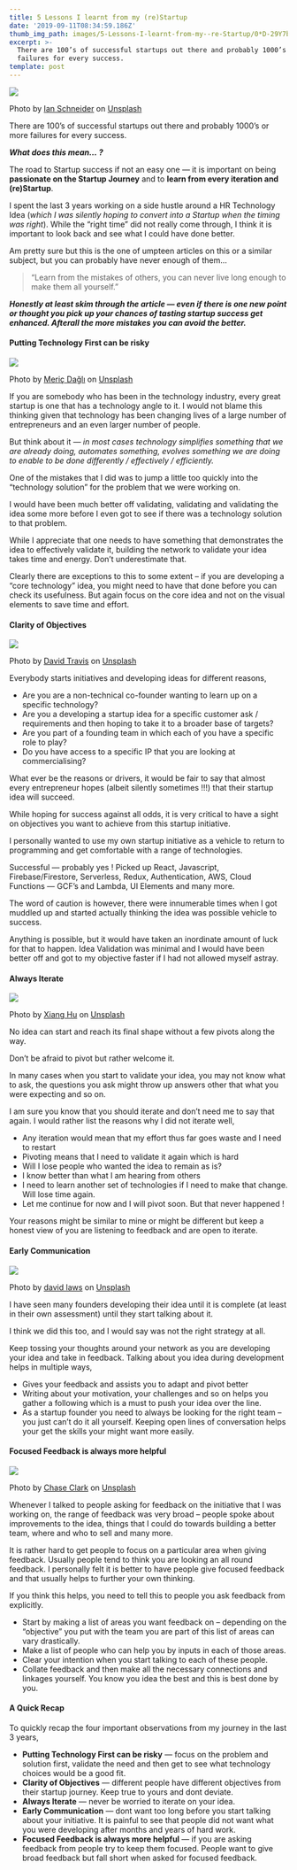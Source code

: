 ```yaml
---
title: 5 Lessons I learnt from my (re)Startup
date: '2019-09-11T08:34:59.186Z'
thumb_img_path: images/5-Lessons-I-learnt-from-my--re-Startup/0*D-29Y7bEJV1E8KjO.jpg
excerpt: >-
  There are 100’s of successful startups out there and probably 1000’s or more
  failures for every success.
template: post
---
```

![](/images/5-Lessons-I-learnt-from-my--re-Startup/0*D-29Y7bEJV1E8KjO.jpg)

<figcaption>Photo by <a href="https://unsplash.com/@goian?utm_source=medium&amp;utm_medium=referral" data-href="https://unsplash.com/@goian?utm_source=medium&amp;utm_medium=referral" class="markup--anchor markup--figure-anchor" rel="photo-creator noopener" target="_blank">Ian Schneider</a> on&nbsp;<a href="https://unsplash.com?utm_source=medium&amp;utm_medium=referral" data-href="https://unsplash.com?utm_source=medium&amp;utm_medium=referral" class="markup--anchor markup--figure-anchor" rel="photo-source noopener" target="_blank">Unsplash</a></figcaption>

There are 100’s of successful startups out there and probably 1000’s or more failures for every success.

***What does this mean… ?***

The road to Startup success if not an easy one — it is important on being **passionate on the Startup Journey** and to **learn from every iteration and (re)Startup**.

I spent the last 3 years working on a side hustle around a HR Technology Idea (*which I was silently hoping to convert into a Startup when the timing was right*). While the “right time” did not really come through, I think it is important to look back and see what I could have done better.

Am pretty sure but this is the one of umpteen articles on this or a similar subject, but you can probably have never enough of them…

> “Learn from the mistakes of others, you can never live long enough to make them all yourself.”

***Honestly at least skim through the article — even if there is one new point or thought you pick up your chances of tasting startup success get enhanced. Afterall the more mistakes you can avoid the better.***

#### Putting Technology First can be risky

![](/images/5-Lessons-I-learnt-from-my--re-Startup/0*chR8i86ULXfWoQcx.jpg)

<figcaption>Photo by <a href="https://unsplash.com/@meric?utm_source=medium&amp;utm_medium=referral" data-href="https://unsplash.com/@meric?utm_source=medium&amp;utm_medium=referral" class="markup--anchor markup--figure-anchor" rel="photo-creator noopener" target="_blank">Meriç Dağlı</a> on&nbsp;<a href="https://unsplash.com?utm_source=medium&amp;utm_medium=referral" data-href="https://unsplash.com?utm_source=medium&amp;utm_medium=referral" class="markup--anchor markup--figure-anchor" rel="photo-source noopener" target="_blank">Unsplash</a></figcaption>

If you are somebody who has been in the technology industry, every great startup is one that has a technology angle to it. I would not blame this thinking given that technology has been changing lives of a large number of entrepreneurs and an even larger number of people.

But think about it — *in most cases technology simplifies something that we are already doing, automates something, evolves something we are doing to enable to be done differently / effectively / efficiently.*

One of the mistakes that I did was to jump a little too quickly into the “technology solution” for the problem that we were working on.

I would have been much better off validating, validating and validating the idea some more before I even got to see if there was a technology solution to that problem.

While I appreciate that one needs to have something that demonstrates the idea to effectively validate it, building the network to validate your idea takes time and energy. Don’t underestimate that.

Clearly there are exceptions to this to some extent – if you are developing a “core technology” idea, you might need to have that done before you can check its usefulness. But again focus on the core idea and not on the visual elements to save time and effort.

#### Clarity of Objectives

![](/images/5-Lessons-I-learnt-from-my--re-Startup/0*WoERorEU4BnAKx4K.jpg)

<figcaption>Photo by <a href="https://unsplash.com/@dtravisphd?utm_source=medium&amp;utm_medium=referral" data-href="https://unsplash.com/@dtravisphd?utm_source=medium&amp;utm_medium=referral" class="markup--anchor markup--figure-anchor" rel="photo-creator noopener" target="_blank">David Travis</a> on&nbsp;<a href="https://unsplash.com?utm_source=medium&amp;utm_medium=referral" data-href="https://unsplash.com?utm_source=medium&amp;utm_medium=referral" class="markup--anchor markup--figure-anchor" rel="photo-source noopener" target="_blank">Unsplash</a></figcaption>

Everybody starts initiatives and developing ideas for different reasons,

*   Are you are a non-technical co-founder wanting to learn up on a specific technology?
*   Are you a developing a startup idea for a specific customer ask / requirements and then hoping to take it to a broader base of targets?
*   Are you part of a founding team in which each of you have a specific role to play?
*   Do you have access to a specific IP that you are looking at commercialising?

What ever be the reasons or drivers, it would be fair to say that almost every entrepreneur hopes (albeit silently sometimes !!!) that their startup idea will succeed.

While hoping for success against all odds, it is very critical to have a sight on objectives you want to achieve from this startup initiative.

I personally wanted to use my own startup initiative as a vehicle to return to programming and get comfortable with a range of technologies.

Successful — probably yes ! Picked up React, Javascript, Firebase/Firestore, Serverless, Redux, Authentication, AWS, Cloud Functions — GCF’s and Lambda, UI Elements and many more.

The word of caution is however, there were innumerable times when I got muddled up and started actually thinking the idea was possible vehicle to success.

Anything is possible, but it would have taken an inordinate amount of luck for that to happen. Idea Validation was minimal and I would have been better off and got to my objective faster if I had not allowed myself astray.

#### Always Iterate

![](/images/5-Lessons-I-learnt-from-my--re-Startup/0*75Xo1F5nG5Xa1I8J.jpg)

<figcaption>Photo by <a href="https://unsplash.com/@iamthewind?utm_source=medium&amp;utm_medium=referral" data-href="https://unsplash.com/@iamthewind?utm_source=medium&amp;utm_medium=referral" class="markup--anchor markup--figure-anchor" rel="photo-creator noopener" target="_blank">Xiang Hu</a> on&nbsp;<a href="https://unsplash.com?utm_source=medium&amp;utm_medium=referral" data-href="https://unsplash.com?utm_source=medium&amp;utm_medium=referral" class="markup--anchor markup--figure-anchor" rel="photo-source noopener" target="_blank">Unsplash</a></figcaption>

No idea can start and reach its final shape without a few pivots along the way.

Don’t be afraid to pivot but rather welcome it.

In many cases when you start to validate your idea, you may not know what to ask, the questions you ask might throw up answers other that what you were expecting and so on.

I am sure you know that you should iterate and don’t need me to say that again. I would rather list the reasons why I did not iterate well,

*   Any iteration would mean that my effort thus far goes waste and I need to restart
*   Pivoting means that I need to validate it again which is hard
*   Will I lose people who wanted the idea to remain as is?
*   I know better than what I am hearing from others
*   I need to learn another set of technologies if I need to make that change. Will lose time again.
*   Let me continue for now and I will pivot soon. But that never happened !

Your reasons might be similar to mine or might be different but keep a honest view of you are listening to feedback and are open to iterate.

#### Early Communication

![](/images/5-Lessons-I-learnt-from-my--re-Startup/0*UaFHt8V1giiQPlQH.jpg)

<figcaption>Photo by <a href="https://unsplash.com/@davidlaws?utm_source=medium&amp;utm_medium=referral" data-href="https://unsplash.com/@davidlaws?utm_source=medium&amp;utm_medium=referral" class="markup--anchor markup--figure-anchor" rel="photo-creator noopener" target="_blank">david laws</a> on&nbsp;<a href="https://unsplash.com?utm_source=medium&amp;utm_medium=referral" data-href="https://unsplash.com?utm_source=medium&amp;utm_medium=referral" class="markup--anchor markup--figure-anchor" rel="photo-source noopener" target="_blank">Unsplash</a></figcaption>

I have seen many founders developing their idea until it is complete (at least in their own assessment) until they start talking about it.

I think we did this too, and I would say was not the right strategy at all.

Keep tossing your thoughts around your network as you are developing your idea and take in feedback. Talking about you idea during development helps in multiple ways,

*   Gives your feedback and assists you to adapt and pivot better
*   Writing about your motivation, your challenges and so on helps you gather a following which is a must to push your idea over the line.
*   As a startup founder you need to always be looking for the right team – you just can’t do it all yourself. Keeping open lines of conversation helps your get the skills your might want more easily.

#### Focused Feedback is always more helpful

![](/images/5-Lessons-I-learnt-from-my--re-Startup/0*QCcfbiXPvMKCe5hA.jpg)

<figcaption>Photo by <a href="https://unsplash.com/@chaseelliottclark?utm_source=medium&amp;utm_medium=referral" data-href="https://unsplash.com/@chaseelliottclark?utm_source=medium&amp;utm_medium=referral" class="markup--anchor markup--figure-anchor" rel="photo-creator noopener" target="_blank">Chase Clark</a> on&nbsp;<a href="https://unsplash.com?utm_source=medium&amp;utm_medium=referral" data-href="https://unsplash.com?utm_source=medium&amp;utm_medium=referral" class="markup--anchor markup--figure-anchor" rel="photo-source noopener" target="_blank">Unsplash</a></figcaption>

Whenever I talked to people asking for feedback on the initiative that I was working on, the range of feedback was very broad – people spoke about improvements to the idea, things that I could do towards building a better team, where and who to sell and many more.

It is rather hard to get people to focus on a particular area when giving feedback. Usually people tend to think you are looking an all round feedback. I personally felt it is better to have people give focused feedback and that usually helps to further your own thinking.

If you think this helps, you need to tell this to people you ask feedback from explicitly.

*   Start by making a list of areas you want feedback on – depending on the “objective” you put with the team you are part of this list of areas can vary drastically.
*   Make a list of people who can help you by inputs in each of those areas.
*   Clear your intention when you start talking to each of these people.
*   Collate feedback and then make all the necessary connections and linkages yourself. You know you idea the best and this is best done by you.

#### A Quick Recap

To quickly recap the four important observations from my journey in the last 3 years,

*   **Putting Technology First can be risky** — focus on the problem and solution first, validate the need and then get to see what technology choices would be a good fit.
*   **Clarity of Objectives** — different people have different objectives from their startup journey. Keep true to yours and dont deviate.
*   **Always Iterate** — never be worried to iterate on your idea.
*   **Early Communication** — dont want too long before you start talking about your initiative. It is painful to see that people did not want what you were developing after months and years of hard work.
*   **Focused Feedback is always more helpful** — if you are asking feedback from people try to keep them focused. People want to give broad feedback but fall short when asked for focused feedback.
